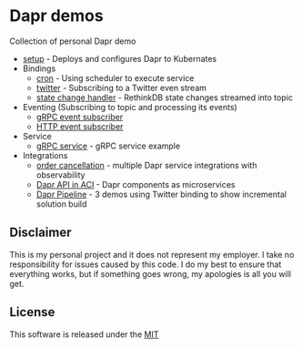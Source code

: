 # Dapr demos

Collection of personal Dapr demo

* [setup](./setup) - Deploys and configures Dapr to Kubernates 
* Bindings
  * [cron](./cron-binding) - Using scheduler to execute service 
  * [twitter](./twitter-binding) - Subscribing to a Twitter even stream
  * [state change handler](./state-change-handler) - RethinkDB state changes streamed into topic
* Eventing (Subscribing to topic and processing its events)
  * [gRPC event subscriber](./grpc-event-subscriber)
  * [HTTP event subscriber](./http-event-subscriber)
* Service 
  * [gRPC service](./grpc-service) - gRPC service example
* Integrations
  * [order cancellation](./order-cancellation) - multiple Dapr service integrations with observability
  * [Dapr API in ACI](./dapr-aci) - Dapr components as microservices 
  * [Dapr Pipeline](./dapr-pipeline) - 3 demos using Twitter binding to show incremental solution build


## Disclaimer

This is my personal project and it does not represent my employer. I take no responsibility for issues caused by this code. I do my best to ensure that everything works, but if something goes wrong, my apologies is all you will get.

## License

This software is released under the [MIT](./LICENSE)
